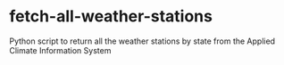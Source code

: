 # fetch-all-weather-stations
Python script to return all the weather stations by state from the Applied Climate Information System
